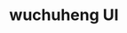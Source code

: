 ---
title: wuchuheng UI
hero:
title: wuchuheng UI
desc: 文档站点基于 dumi 生成
actions:
- text: 快速上手
link: /getting-started
features:
- icon: https://gw.alipayobjects.com/zos/bmw-prod/881dc458-f20b-407b-947a-95104b5ec82b/k79dm8ih_w144_h144.png
  title: 特性 1
  desc: Balabala
- icon: https://gw.alipayobjects.com/zos/bmw-prod/d60657df-0822-4631-9d7c-e7a869c2f21c/k79dmz3q_w126_h126.png
  title: 特性 2
  desc: Balabala
- icon: https://gw.alipayobjects.com/zos/bmw-prod/d1ee0c6f-5aed-4a45-a507-339a4bfe076c/k7bjsocq_w144_h144.png
  title: 特性 3
  desc: Balabala
  footer: Open-source MIT Licensed | Copyright © 2020<br />Powered by [dumi](https://d.umijs.org)
---